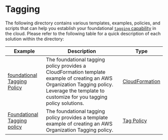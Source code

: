 # Tagging

The following directory contains various templates, examples, policies, and scripts that can help you establish your foundational [`tagging` capability](https://aws.amazon.com/solutions/guidance/tagging-on-aws) in the cloud. Please refer to the following table for a quick description of each solution within the directory:

| Example | Description | Type |
| --------------- | ----------- | ---- |
| [foundational Tagging Policy](./cfn-foundational-tagging-policy/) | The foundational tagging policy provides a CloudFormation template example of creating an AWS Organization Tagging policy. Leverage the template to customize for you tagging policy solutions. | [CloudFormation](./cfn-foundational-tagging-policy/) |
| [Foundational Tagging policy](./tagging-policy-foundational/) | The foundational tagging policy provides a template example of creating an AWS Organization Tagging policy. | [Tag Policy](./tagging-policy-foundational/) |
